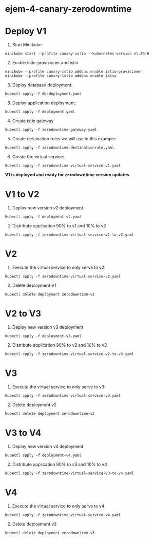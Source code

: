 # ejem-4-canary-zerodowntime

# Deploy V1

1. Start Minikube

```
minikube start --profile canary-istio --kubernetes-version v1.20.0
```

2. Enable istio-provisioner and istio

```
minikube --profile canary-istio addons enable istio-provisioner
minikube --profile canary-istio addons enable istio
```

3. Deploy database deployment:

```
kubectl apply -f db-deployment.yaml
```

3. Deploy application deployment:

```
kubectl apply -f deployment.yaml
```

4. Create istio gateway

```
kubectl apply -f zerodowntime-gateway.yaml
```

5. Create destination rules we will use in this example:

```
kubectl apply -f zerodowntime-destinationrule.yaml
```

6. Create the virtual service:

```
kubectl apply -f zerodowntime-virtual-service-v1.yaml
```

**V1 is deployed and ready for zerodowntime version updates**

# V1 to V2

1. Deploy new version v2 deployment

```
kubectl apply -f deployment-v2.yaml
```

2. Distribute application 90% to v1 and 10% to v2

```
kubectl apply -f zerodowntime-virtual-service-v1-to-v2.yaml
```

# V2

1. Execute the virtual service to only serve to v2:

```
kubectl apply -f zerodowntime-virtual-service-v2.yaml
```

2. Delete deployment V1

```
kubectl delete deployment zerodowntime-v1
```

# V2 to V3

1. Deploy new version v3 deployment

```
kubectl apply -f deployment-v3.yaml
```

2. Distribute application 90% to v2 and 10% to v3

```
kubectl apply -f zerodowntime-virtual-service-v2-to-v3.yaml
```

# V3

1. Execute the virtual service to only serve to v3:

```
kubectl apply -f zerodowntime-virtual-service-v3.yaml
```

2. Delete deployment v2

```
kubectl delete deployment zerodowntime-v2
```

# V3 to V4

1. Deploy new version v4 deployment

```
kubectl apply -f deployment-v4.yaml
```

2. Distribute application 90% to v3 and 10% to v4

```
kubectl apply -f zerodowntime-virtual-service-v3-to-v4.yaml
```

# V4

1. Execute the virtual service to only serve to v4:

```
kubectl apply -f zerodowntime-virtual-service-v4.yaml
```

2. Delete deployment v3

```
kubectl delete deployment zerodowntime-v3
```

